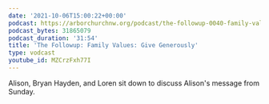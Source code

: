 ```yaml
---
date: '2021-10-06T15:00:22+00:00'
podcast: https://arborchurchnw.org/podcast/the-followup-0040-family-values-give-generously.mp3
podcast_bytes: 31865079
podcast_duration: '31:54'
title: 'The Followup: Family Values: Give Generously'
type: vodcast
youtube_id: MZCrzFxh77I
---
```


Alison, Bryan Hayden, and Loren sit down to discuss Alison's message from Sunday.